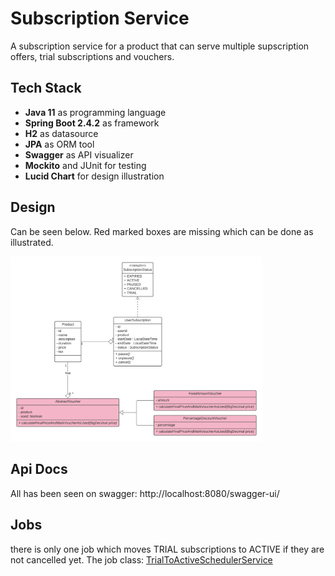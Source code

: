 # Subscription Service

A subscription service for a product that can serve multiple supscription offers, trial subscriptions and vouchers.

## Tech Stack
* **Java 11** as programming language
* **Spring Boot 2.4.2** as framework
* **H2** as datasource
* **JPA** as ORM tool
* **Swagger** as API visualizer
* **Mockito** and JUnit for testing
* **Lucid Chart** for design illustration

## Design

Can be seen below. Red marked boxes are missing which can be done as illustrated.

<img src="docs/design.png" width="80%"/>

## Api Docs

All has been seen on swagger: http://localhost:8080/swagger-ui/

## Jobs

there is only one job which moves TRIAL subscriptions to ACTIVE if they are not cancelled yet.
The job class: [TrialToActiveSchedulerService](/src/main/java/com/supercompany/subscriptionservice/service/TrialToActiveSchedulerService.java)